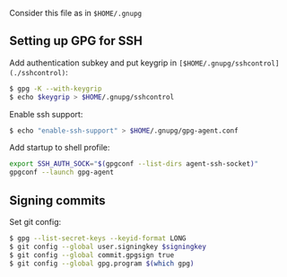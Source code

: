 Consider this file as in `$HOME/.gnupg`

## Setting up GPG for SSH

Add authentication subkey and put keygrip in `[$HOME/.gnupg/sshcontrol](./sshcontrol)`:

```bash
$ gpg -K --with-keygrip
$ echo $keygrip > $HOME/.gnupg/sshcontrol
```

Enable ssh support:

```bash
$ echo "enable-ssh-support" > $HOME/.gnupg/gpg-agent.conf
```

Add startup to shell profile:

```bash
export SSH_AUTH_SOCK="$(gpgconf --list-dirs agent-ssh-socket)"
gpgconf --launch gpg-agent
```

## Signing commits

Set git config:

```bash
$ gpg --list-secret-keys --keyid-format LONG
$ git config --global user.signingkey $signingkey
$ git config --global commit.gpgsign true
$ git config --global gpg.program $(which gpg)
```
